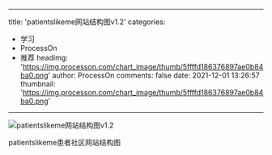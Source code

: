 
---
title: 'patientslikeme网站结构图v1.2'
categories: 
 - 学习
 - ProcessOn
 - 推荐
headimg: 'https://img.processon.com/chart_image/thumb/5ffffd186376897ae0b84ba0.png'
author: ProcessOn
comments: false
date: 2021-12-01 13:26:57
thumbnail: 'https://img.processon.com/chart_image/thumb/5ffffd186376897ae0b84ba0.png'
---

<div>   
<img class="thumb" alt="patientslikeme网站结构图v1.2" src="https://img.processon.com/chart_image/thumb/5ffffd186376897ae0b84ba0.png" referrerpolicy="no-referrer">
<p>patientslikeme患者社区网站结构图</p>  
</div>
            